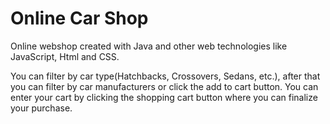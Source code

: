 # Online Car Shop

Online webshop created with Java and other web technologies like JavaScript, Html and CSS.

You can filter by car type(Hatchbacks, Crossovers, Sedans, etc.), after that you can filter by car manufacturers or click the add to cart button. You can enter your cart by clicking the shopping cart button where you can finalize your purchase.
